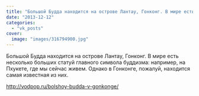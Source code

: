 ```yaml
---
title: "Большой Будда находится на острове Лантау, Гонконг. В мире есть несколько больших статуй главного си..."
date: "2013-12-12"
categories: 
  - "vk_posts"
cover:
  image: "images/316794900.jpg"
---
```


Большой Будда находится на острове Лантау, Гонконг. В мире есть несколько больших статуй главного символа буддизма: например, на Пхукете, где мы сейчас живем. Однако в Гонконге, пожалуй, находится самая известная из них.

<!--more-->

http://vodpop.ru/bolshoy-budda-v-gonkonge/

